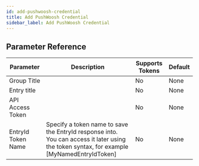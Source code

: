```yaml
---
id: add-pushwoosh-credential
title: Add PushWoosh Credential
sidebar_label: Add PushWoosh Credential
---
```





## Parameter Reference
| Parameter | Description | Supports Tokens | Default |
| -- | -- | -- | -- |
| Group Title |  | No | None |
| Entry title |  | No | None |
| API Access Token |  | No | None |
| EntryId Token Name | Specify a token name to save the EntryId response into. You can access it later using the token syntax, for example [MyNamedEntryIdToken] | No | None |
